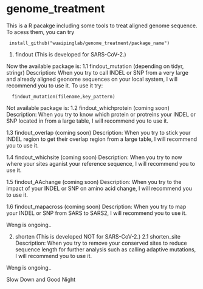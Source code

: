 # genome_treatment
This is a R pacakge including some tools to treat aligned genome sequence.
To acess them, you can try 
   
     install_github("wuaipinglab/genome_treatment/package_name")

 1. findout (This is developed for SARS-CoV-2.)
 
 Now the available package is: 
      1.1 findout_mutation (depending on tidyr, stringr)
      Description: When you try to call INDEL or SNP from a very large and already aligned geonome sequences on your local system, I will recommend you to use it.
      To use it try: 
       
      findout_mutation(filename,key_pattern)
     
 Not available package is: 
   1.2 findout_whichprotein (coming soon)
      Description: When you try to know which protein or protreins your INDEL or SNP located in from a large table, I will recommend you to use it.
      
   1.3 findout_overlap (coming soon)
      Description: When you try to stick your INDEL region to get their overlap region from a large table, I will recommend you to use it.
      
   1.4 findout_whichsite (coming soon)
      Description: When you try to now where your sites aganist your reference sequence, I will recommend you to use it.
      
   1.5 findout_AAchange (coming soon)
      Description: When you try to the impact of your INDEL or SNP on amino acid change, I will recommend you to use it.
      
   1.6 findout_mapacross (coming soon)
      Description: When you try to map your INDEL or SNP from SARS to SARS2, I will recommend you to use it.
      
   Weng is ongoing..
       
  2.  shorten (This is developed NOT for SARS-CoV-2.)
      2.1 shorten_site
      Description: When you try to remove your conserved sites to reduce sequence length for further analysis such as calling adaptive mutations, I will recommend you to use it.
  
  Weng is ongoing..
     
Slow Down and Good Night
